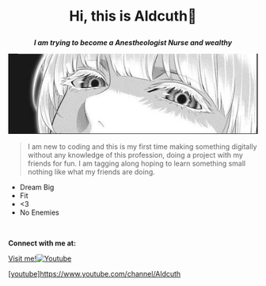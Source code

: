 <h1>
<p align="center">
<b>Hi, this is Aldcuth👋</b>
</p>
</h1>

<p align="center">
<b><i>I am trying to become a Anestheologist Nurse and wealthy</i></b>
</p>

<img src='Images/Screenshot%202023-07-20%20023458.png' width='2500'>

<!--
![](Images/Screenshot%202023-07-20%20023458.png)
-->

<br />

> I am new to coding and this is my first time making something digitally without any knowledge of this profession, doing a project with my friends for fun. I am tagging along hoping to learn something small nothing like what my friends are doing.

- Dream Big
- Fit
- <3
- No Enemies

<br />

<b>Connect with me at:</b>
<p><a href="https://www.youtube.com/channel/Aldcuth">Visit me!<img alt='Youtube' src=</a></p>
  
[youtube]https://www.youtube.com/channel/Aldcuth


<!--
**Aldcuth/Aldcuth** is a ✨ _special_ ✨ repository because its `README.md` (this file) appears on your GitHub profile.

Here are some ideas to get you started:

- 🔭 I’m currently working on ...
- 🌱 I’m currently learning ...
- 👯 I’m looking to collaborate on ...
- 🤔 I’m looking for help with ...
- 💬 Ask me about ...
- 📫 How to reach me: ...
- 😄 Pronouns: ...
- ⚡ Fun fact: ...
-->
